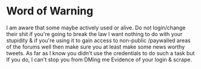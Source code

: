 # Word of Warning

I am aware that some maybe actively used or alive. Do not login/change their shit if you're going to break the law I want nothing to do with your stupidity & if you're using it to gain access to non-public
/paywalled areas of the forums well then make sure you at least make some news worthy tweets. As far as I know you didn't use the credentials to do such a task but If you do, I can't stop you from DMing me
Evidence of your login & scrape.
